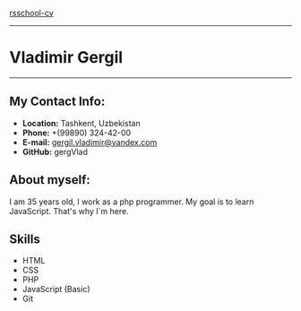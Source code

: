 [rsschool-cv](https://gergVlad.github.io/rsschool-cv/)

------------

# Vladimir Gergil

------------

## My Contact Info:
- **Location:** Tashkent, Uzbekistan
- **Phone:** +(99890) 324-42-00
- **E-mail:** gergil.vladimir@yandex.com
- **GitHub:** gergVlad

## About myself:
I am 35 years old, I work as a php programmer. My goal is to learn JavaScript.	That's why I`m here.

## Skills
- HTML
- CSS
- PHP
- JavaScript (Basic)
- Git
